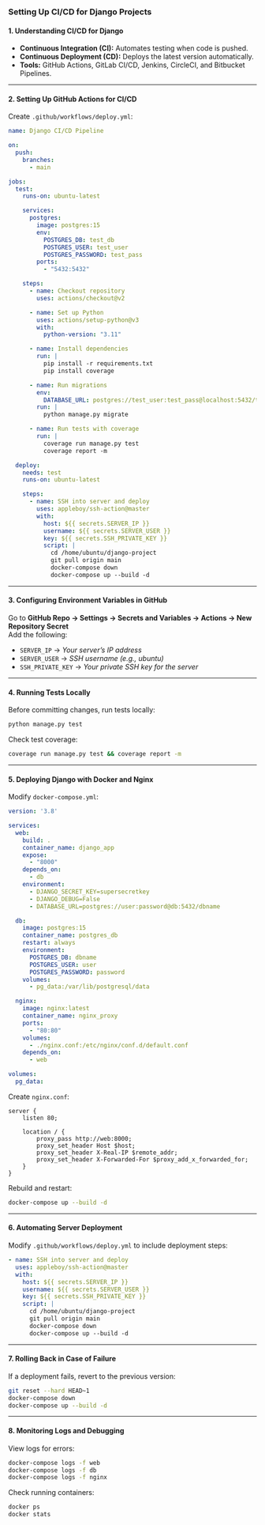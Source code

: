 ### Setting Up CI/CD for Django Projects  

#### 1. Understanding CI/CD for Django  

- **Continuous Integration (CI):** Automates testing when code is pushed.  
- **Continuous Deployment (CD):** Deploys the latest version automatically.  
- **Tools:** GitHub Actions, GitLab CI/CD, Jenkins, CircleCI, and Bitbucket Pipelines.  

---

#### 2. Setting Up GitHub Actions for CI/CD  

Create `.github/workflows/deploy.yml`:  

```yaml
name: Django CI/CD Pipeline

on:
  push:
    branches:
      - main

jobs:
  test:
    runs-on: ubuntu-latest

    services:
      postgres:
        image: postgres:15
        env:
          POSTGRES_DB: test_db
          POSTGRES_USER: test_user
          POSTGRES_PASSWORD: test_pass
        ports:
          - "5432:5432"

    steps:
      - name: Checkout repository
        uses: actions/checkout@v2

      - name: Set up Python
        uses: actions/setup-python@v3
        with:
          python-version: "3.11"

      - name: Install dependencies
        run: |
          pip install -r requirements.txt
          pip install coverage

      - name: Run migrations
        env:
          DATABASE_URL: postgres://test_user:test_pass@localhost:5432/test_db
        run: |
          python manage.py migrate

      - name: Run tests with coverage
        run: |
          coverage run manage.py test
          coverage report -m

  deploy:
    needs: test
    runs-on: ubuntu-latest

    steps:
      - name: SSH into server and deploy
        uses: appleboy/ssh-action@master
        with:
          host: ${{ secrets.SERVER_IP }}
          username: ${{ secrets.SERVER_USER }}
          key: ${{ secrets.SSH_PRIVATE_KEY }}
          script: |
            cd /home/ubuntu/django-project
            git pull origin main
            docker-compose down
            docker-compose up --build -d
```

---

#### 3. Configuring Environment Variables in GitHub  

Go to **GitHub Repo → Settings → Secrets and Variables → Actions → New Repository Secret**  
Add the following:  

- `SERVER_IP` → *Your server’s IP address*  
- `SERVER_USER` → *SSH username (e.g., ubuntu)*  
- `SSH_PRIVATE_KEY` → *Your private SSH key for the server*  

---

#### 4. Running Tests Locally  

Before committing changes, run tests locally:  

```bash
python manage.py test
```

Check test coverage:  

```bash
coverage run manage.py test && coverage report -m
```

---

#### 5. Deploying Django with Docker and Nginx  

Modify `docker-compose.yml`:  

```yaml
version: '3.8'

services:
  web:
    build: .
    container_name: django_app
    expose:
      - "8000"
    depends_on:
      - db
    environment:
      - DJANGO_SECRET_KEY=supersecretkey
      - DJANGO_DEBUG=False
      - DATABASE_URL=postgres://user:password@db:5432/dbname

  db:
    image: postgres:15
    container_name: postgres_db
    restart: always
    environment:
      POSTGRES_DB: dbname
      POSTGRES_USER: user
      POSTGRES_PASSWORD: password
    volumes:
      - pg_data:/var/lib/postgresql/data

  nginx:
    image: nginx:latest
    container_name: nginx_proxy
    ports:
      - "80:80"
    volumes:
      - ./nginx.conf:/etc/nginx/conf.d/default.conf
    depends_on:
      - web

volumes:
  pg_data:
```

Create `nginx.conf`:  

```nginx
server {
    listen 80;

    location / {
        proxy_pass http://web:8000;
        proxy_set_header Host $host;
        proxy_set_header X-Real-IP $remote_addr;
        proxy_set_header X-Forwarded-For $proxy_add_x_forwarded_for;
    }
}
```

Rebuild and restart:  

```bash
docker-compose up --build -d
```

---

#### 6. Automating Server Deployment  

Modify `.github/workflows/deploy.yml` to include deployment steps:  

```yaml
- name: SSH into server and deploy
  uses: appleboy/ssh-action@master
  with:
    host: ${{ secrets.SERVER_IP }}
    username: ${{ secrets.SERVER_USER }}
    key: ${{ secrets.SSH_PRIVATE_KEY }}
    script: |
      cd /home/ubuntu/django-project
      git pull origin main
      docker-compose down
      docker-compose up --build -d
```

---

#### 7. Rolling Back in Case of Failure  

If a deployment fails, revert to the previous version:  

```bash
git reset --hard HEAD~1
docker-compose down
docker-compose up --build -d
```

---

#### 8. Monitoring Logs and Debugging  

View logs for errors:  

```bash
docker-compose logs -f web
docker-compose logs -f db
docker-compose logs -f nginx
```

Check running containers:  

```bash
docker ps
docker stats
```
